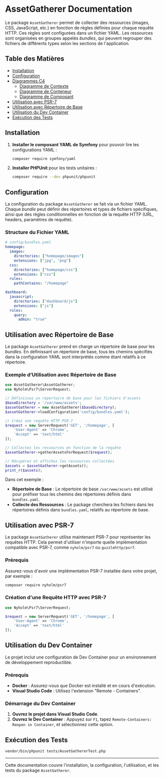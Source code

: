 # AssetGatherer Documentation

Le package `AssetGatherer` permet de collecter des ressources (images, CSS, JavaScript, etc.) en fonction de règles définies pour chaque requête HTTP. Ces règles sont configurées dans un fichier YAML. Les ressources sont organisées en groupes appelés _bundles_, qui peuvent regrouper des fichiers de différents types selon les sections de l'application.

## Table des Matières

- [Installation](#installation)
- [Configuration](#configuration)
- [Diagrammes C4](#diagrammes-c4)
  - [Diagramme de Contexte](#diagramme-de-contexte)
  - [Diagramme de Conteneur](#diagramme-de-conteneur)
  - [Diagramme de Composant](#diagramme-de-composant)
- [Utilisation avec PSR-7](#utilisation-avec-psr-7)
- [Utilisation avec Répertoire de Base](#utilisation-avec-répertoire-de-base)
- [Utilisation du Dev Container](#utilisation-du-dev-container)
- [Exécution des Tests](#exécution-des-tests)

## Installation

1. **Installer le composant YAML de Symfony** pour pouvoir lire les configurations YAML :

   ```bash
   composer require symfony/yaml
   ```

2. **Installer PHPUnit** pour les tests unitaires :
   ```bash
   composer require --dev phpunit/phpunit
   ```

## Configuration

La configuration du package `AssetGatherer` se fait via un fichier YAML. Chaque _bundle_ peut définir des répertoires et types de fichiers spécifiques, ainsi que des règles conditionnelles en fonction de la requête HTTP (URL, headers, paramètres de requête).

### Structure du Fichier YAML

```yaml
# config/bundles.yaml
homepage:
  images:
    directories: ["homepage/images"]
    extensions: ["jpg", "png"]
  css:
    directories: ["homepage/css"]
    extensions: ["css"]
  rules:
    pathContains: "/homepage"

dashboard:
  javascript:
    directories: ["dashboard/js"]
    extensions: ["js"]
  rules:
    query:
      admin: "true"
```

## Utilisation avec Répertoire de Base

Le package `AssetGatherer` prend en charge un répertoire de base pour les _bundles_. En définissant un répertoire de base, tous les chemins spécifiés dans la configuration YAML sont interprétés comme étant relatifs à ce répertoire.

### Exemple d’Utilisation avec Répertoire de Base

```php
use AssetGatherer\AssetGatherer;
use Nyholm\Psr7\ServerRequest;

// Définissez un répertoire de base pour les fichiers d'assets
$baseDirectory = '/var/www/assets';
$assetGatherer = new AssetGatherer($baseDirectory);
$assetGatherer->loadConfiguration('config/bundles.yaml');

// Créez une requête HTTP PSR-7
$request = new ServerRequest('GET', '/homepage', [
    'User-Agent' => 'Chrome',
    'Accept' => 'text/html'
]);

// Collectez les ressources en fonction de la requête
$assetGatherer->gatherAssetsForRequest($request);

// Récupérez et affichez les ressources collectées
$assets = $assetGatherer->getAssets();
print_r($assets);
```

Dans cet exemple :

- **Répertoire de Base** : Le répertoire de base `/var/www/assets` est utilisé pour préfixer tous les chemins des répertoires définis dans `bundles.yaml`.
- **Collecte des Ressources** : Le package cherchera les fichiers dans les répertoires définis dans `bundles.yaml`, relatifs au répertoire de base.

## Utilisation avec PSR-7

Le package `AssetGatherer` utilise maintenant PSR-7 pour représenter les requêtes HTTP. Cela permet d'utiliser n'importe quelle implémentation compatible avec PSR-7, comme `nyholm/psr7` ou `guzzlehttp/psr7`.

### Prérequis

Assurez-vous d'avoir une implémentation PSR-7 installée dans votre projet, par exemple :

```bash
composer require nyholm/psr7
```

### Création d'une Requête HTTP avec PSR-7

```php
use Nyholm\Psr7\ServerRequest;

$request = new ServerRequest('GET', '/homepage', [
    'User-Agent' => 'Chrome',
    'Accept' => 'text/html'
]);
```

## Utilisation du Dev Container

Le projet inclut une configuration de Dev Container pour un environnement de développement reproductible.

### Prérequis

- **Docker** : Assurez-vous que Docker est installé et en cours d'exécution.
- **Visual Studio Code** : Utilisez l'extension "Remote - Containers".

### Démarrage du Dev Container

1. **Ouvrez le projet dans Visual Studio Code**.
2. **Ouvrez le Dev Container** : Appuyez sur `F1`, tapez `Remote-Containers: Reopen in Container`, et sélectionnez cette option.

## Exécution des Tests

```bash
vendor/bin/phpunit tests/AssetGathererTest.php
```

---

Cette documentation couvre l'installation, la configuration, l'utilisation, et les tests du package `AssetGatherer`.
